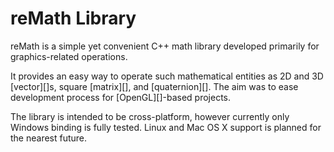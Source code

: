 reMath Library
====================

reMath is a simple yet convenient C++ math library developed primarily for 
graphics-related operations.

It provides an easy way to operate such mathematical entities as 2D and 3D 
[vector][]s, square [matrix][], and [quaternion][]. The aim was to ease 
development process for [OpenGL][]-based projects.

The library is intended to be cross-platform, however currently only 
Windows binding is fully tested. Linux and Mac OS X support is planned 
for the nearest future.
